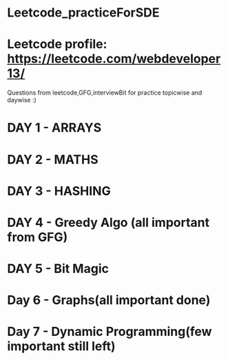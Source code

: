 # Leetcode_practiceForSDE

# Leetcode profile: https://leetcode.com/webdeveloper13/


Questions from leetcode,GFG,interviewBit for practice topicwise and daywise :)

# DAY 1 - ARRAYS

# DAY 2 - MATHS

# DAY 3 - HASHING

# DAY 4 - Greedy Algo (all important from GFG)

# DAY 5 - Bit Magic

# Day 6 - Graphs(all important done)

# Day 7 - Dynamic Programming(few important still left)
